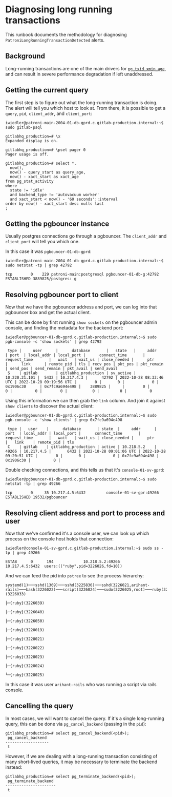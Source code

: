 # Diagnosing long running transactions

This runbook documents the methodology for diagnosing `PatroniLongRunningTransactionDetected` alerts.

## Background

Long-running transactions are one of the main drivers for [`pg_txid_xmin_age`](pg_xid_xmin_age_alert.md), and can result in severe performance degradation if left unaddressed.

## Getting the current query

The first step is to figure out what the long-running transaction is doing. The alert will tell you which host to look at. From there, it is possible to get a `query`, `pid`, `client_addr`, and `client_port`:

```
iwiedler@patroni-main-2004-01-db-gprd.c.gitlab-production.internal:~$ sudo gitlab-psql

gitlabhq_production=# \x
Expanded display is on.

gitlabhq_production=# \pset pager 0
Pager usage is off.

gitlabhq_production=# select *,
  now(),
  now() - query_start as query_age,
  now() - xact_start as xact_age
from pg_stat_activity
where
  state != 'idle'
  and backend_type != 'autovacuum worker'
  and xact_start < now() - '60 seconds'::interval
order by now() - xact_start desc nulls last
;
```

## Getting the pgbouncer instance

Usually postgres connections go through a pgbouncer. The `client_addr` and `client_port` will tell you which one.

In this case it was `pgbouncer-01-db-gprd`:

```
iwiedler@patroni-main-2004-01-db-gprd.c.gitlab-production.internal:~$ sudo netstat -tp | grep 42792

tcp        0    229 patroni-main:postgresql pgbouncer-01-db-g:42792 ESTABLISHED 3889825/postgres: g
```

## Resolving pgbouncer port to client

Now that we have the pgbouncer address and port, we can log into that pgbouncer box and get the actual client.

This can be done by first running `show sockets` on the pgbouncer admin console, and finding the metadata for the backend port:

```
iwiedler@pgbouncer-01-db-gprd.c.gitlab-production.internal:~$ sudo pgb-console -c 'show sockets' | grep 42792

 type |     user      |      database       |   state   |     addr      | port  | local_addr | local_port |      connect_time       |      request_time       |   wait   | wait_us | close_needed |      ptr       |      link      | remote_pid | tls | recv_pos | pkt_pos | pkt_remain | send_pos | send_remain | pkt_avail | send_avail
 S    | gitlab        | gitlabhq_production | sv_active | 10.220.21.101 |  5432 | 10.217.4.3 |      42792 | 2022-10-28 08:33:46 UTC | 2022-10-28 09:19:56 UTC |        0 |       0 |            0 | 0x1906c30      | 0x7fc9a694e498 |    3889825 |     |        0 |       0 |          0 |        0 |           0 |         0 |          0
```

Using this information we can then grab the `link` column. And join it against `show clients` to discover the actual client:

```
iwiedler@pgbouncer-01-db-gprd.c.gitlab-production.internal:~$ sudo pgb-console -c 'show clients' | grep 0x7fc9a694e498

 type |   user    |      database       | state  |     addr      | port  | local_addr | local_port |      connect_time       |      request_time       |   wait   | wait_us | close_needed |      ptr       |   link    | remote_pid | tls
 C    | gitlab    | gitlabhq_production | active | 10.218.5.2    | 49266 | 10.217.4.5 |       6432 | 2022-10-28 09:01:06 UTC | 2022-10-28 09:20:51 UTC |        0 |       0 |            0 | 0x7fc9a694e498 | 0x1906c30 |          0 |
```

Double checking connections, and this tells us that it's `console-01-sv-gprd`:

```
iwiedler@pgbouncer-01-db-gprd.c.gitlab-production.internal:~$ sudo netstat -tp | grep 49266

tcp        0     35 10.217.4.5:6432         console-01-sv-gpr:49266 ESTABLISHED 19532/pgbouncer
```

## Resolving client address and port to process and user

Now that we've confirmed it's a console user, we can look up which process on the console host holds that connection:

```
iwiedler@console-01-sv-gprd.c.gitlab-production.internal:~$ sudo ss -tp | grep 49266

ESTAB      0      194             10.218.5.2:49266              10.217.4.5:6432  users:(("ruby",pid=3226026,fd=10))
```

And we can feed the pid into `pstree` to see the process hierarchy:

```
systemd(1)───sshd(1369)───sshd(3225836)───sshd(3226021,arihant-rails)───bash(3226022)───script(3226024)───sudo(3226025,root)───ruby(3226026,git)─┬─{ruby}(3226033)
                                                                                                                                                 ├─{ruby}(3226039)
                                                                                                                                                 ├─{ruby}(3226040)
                                                                                                                                                 ├─{ruby}(3226050)
                                                                                                                                                 ├─{ruby}(3228019)
                                                                                                                                                 ├─{ruby}(3228021)
                                                                                                                                                 ├─{ruby}(3228022)
                                                                                                                                                 ├─{ruby}(3228023)
                                                                                                                                                 ├─{ruby}(3228024)
                                                                                                                                                 └─{ruby}(3228025)
```

In this case it was user `arihant-rails` who was running a script via rails console.

## Cancelling the query

In most cases, we will want to cancel the query. If it's a single long-running query, this can be done via `pg_cancel_backend` (passing in the `pid`):

```
gitlabhq_production=# select pg_cancel_backend(<pid>);
 pg_cancel_backend
-------------------
 t
```

However, if we are dealing with a long-running transaction consisting of many short-lived queries, it may be necessary to terminate the backend instead:

```
gitlabhq_production=# select pg_terminate_backend(<pid>);
 pg_terminate_backend
----------------------
 t
```
